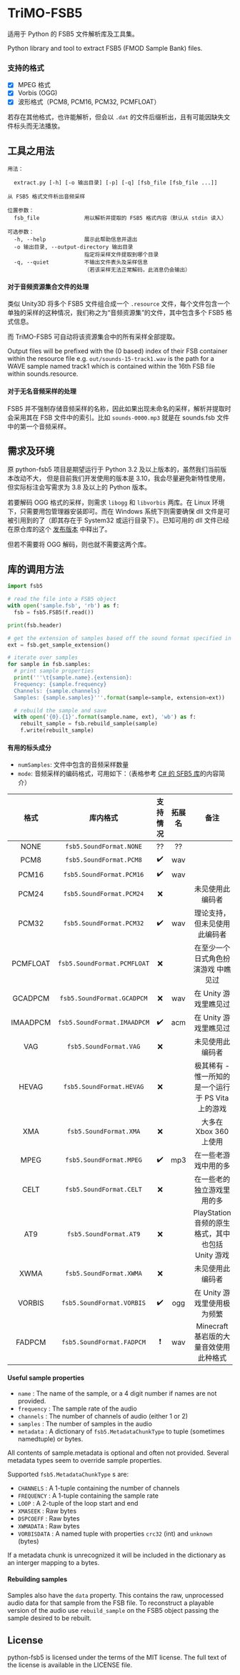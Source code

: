 # TriMO-FSB5

适用于 Python 的 FSB5 文件解析库及工具集。

Python library and tool to extract FSB5 (FMOD Sample Bank) files.

### 支持的格式

* [x] MPEG 格式
* [x] Vorbis (OGG)
* [x] 波形格式（PCM8, PCM16, PCM32, PCMFLOAT）

若存在其他格式，也许能解析，但会以 `.dat` 的文件后缀析出，且有可能因缺失文件标头而无法播放。

## 工具之用法

```
用法：

  extract.py [-h] [-o 输出目录] [-p] [-q] [fsb_file [fsb_file ...]]

从 FSB5 格式文件析出音频采样

位置参数：
  fsb_file              用以解析并提取的 FSB5 格式内容（默认从 stdin 读入）

可选参数：
  -h, --help            展示此帮助信息并退出
  -o 输出目录, --output-directory 输出目录
                        指定将采样文件提取到哪个目录
  -q, --quiet           不输出文件表头及采样信息
                        （若该采样无法正常解码，此消息仍会输出）
 ```

#### 对于音频资源集合文件的处理

类似 Unity3D 将多个 FSB5 文件组合成一个 `.resource` 文件，每个文件包含一个单独的采样的这种情况，我们称之为“音频资源集”的文件，其中包含多个 FSB5 格式信息。

而 TriMO-FSB5 可自动将该资源集合中的所有采样全部提取。

Output files will be prefixed with the (0 based) index of their FSB container within the resource file e.g. `out/sounds-15-track1.wav` is the path for a WAVE sample named track1 which is contained within the 16th FSB file within sounds.resource.

#### 对于无名音频采样的处理

FSB5 并不强制存储音频采样的名称，因此如果出现未命名的采样，解析并提取时会采用其在 FSB 文件中的索引。比如 `sounds-0000.mp3` 就是在 sounds.fsb 文件中的第一个音频采样。

## 需求及环境

原 python-fsb5 项目是期望运行于 Python 3.2 及以上版本的，虽然我们当前版本改动不大，
但是目前我们开发使用的版本是 3.10，我会尽量避免新特性使用，但实际标注会写需求为 3.8 及以上的 Python 版本。

若要解码 OGG 格式的采样，则需求 `libogg` 和 `libvorbis` 两库。在 Linux 环境下，只需要用包管理器安装即可。而在 Windows 系统下则需要确保 dll 文件是可被引用到的了（即其存在于 System32 或运行目录下）。已知可用的 dll 文件已经在原仓库的这个 [发布版本](https://github.com/HearthSim/python-fsb5/releases/tag/b7bf605) 中释出了。

但若不需要将 OGG 解码，则也就不需要这两个库。

## 库的调用方法

```python
import fsb5

# read the file into a FSB5 object
with open('sample.fsb', 'rb') as f:
  fsb = fsb5.FSB5(f.read())

print(fsb.header)

# get the extension of samples based off the sound format specified in the header
ext = fsb.get_sample_extension()

# iterate over samples
for sample in fsb.samples:
  # print sample properties
  print('''\t{sample.name}.{extension}:
  Frequency: {sample.frequency}
  Channels: {sample.channels}
  Samples: {sample.samples}'''.format(sample=sample, extension=ext))

  # rebuild the sample and save
  with open('{0}.{1}'.format(sample.name, ext), 'wb') as f:
    rebuilt_sample = fsb.rebuild_sample(sample)
    f.write(rebuilt_sample)
```

#### 有用的标头成分

* `numSamples`: 文件中包含的音频采样数量
* `mode`: 音频采样的编码格式，可用如下：（表格参考 [C# 的 SFB5 库](https://github.com/SamboyCoding/Fmod5Sharp)的内容简介）

| 格式| 库内格式 | 支持情况 | 拓展名 | 备注 |
| :-----: | :-----:|:--------------: | :---------: | :----------: |
| NONE | `fsb5.SoundFormat.NONE` | ?? | ?? | |
| PCM8 | `fsb5.SoundFormat.PCM8` | ✔️ | wav | |
| PCM16 | `fsb5.SoundFormat.PCM16` | ✔️ | wav | |
| PCM24 | `fsb5.SoundFormat.PCM24` | ❌ | | 未见使用此编码者 |
| PCM32 | `fsb5.SoundFormat.PCM32` | ✔️ | wav | 理论支持，但未见使用此编码者 |
| PCMFLOAT | `fsb5.SoundFormat.PCMFLOAT` | ❌ | | 在至少一个 日式角色扮演游戏 中瞧见过 |
| GCADPCM | `fsb5.SoundFormat.GCADPCM` | ❌ | wav | 在 Unity 游戏里瞧见过 |
| IMAADPCM | `fsb5.SoundFormat.IMAADPCM` | ✔️ | acm | 在 Unity 游戏里瞧见过 |
| VAG | `fsb5.SoundFormat.VAG` | ❌ | | 未见使用此编码者 |
| HEVAG | `fsb5.SoundFormat.HEVAG` | ❌ | | 极其稀有 - 惟一所知的是一个运行于 PS Vita 上的游戏 |
| XMA | `fsb5.SoundFormat.XMA` | ❌ | | 大多在 Xbox 360 上使用 |
| MPEG | `fsb5.SoundFormat.MPEG` | ✔️ | mp3 | 在一些老游戏中用的多 |
| CELT | `fsb5.SoundFormat.CELT` | ❌ | | 在一些老的独立游戏里用的多 |
| AT9 | `fsb5.SoundFormat.AT9` | ❌ | | PlayStation 音频的原生格式，其中也包括 Unity 游戏 | 
| XWMA | `fsb5.SoundFormat.XWMA` | ❌ | | 未见使用此编码者 |
| VORBIS | `fsb5.SoundFormat.VORBIS` | ✔️ | ogg | 在 Unity 游戏里使用极为频繁 |
| FADPCM | `fsb5.SoundFormat.FADPCM` | ❗ | wav | Minecraft 基岩版的大量音效使用此种格式 |

#### Useful sample properties

* `name` : The name of the sample, or a 4 digit number if names are not provided.
* `frequency` : The sample rate of the audio
* `channels` : The number of channels of audio (either 1 or 2)
* `samples` : The number of samples in the audio
* `metadata` : A dictionary of `fsb5.MetadataChunkType` to tuple (sometimes namedtuple) or bytes.

All contents of sample.metadata is optional and often not provided. Several metadata types seem to override sample properties.

Supported `fsb5.MetadataChunkType` s are:
 * `CHANNELS` : A 1-tuple containing the number of channels
 * `FREQUENCY` : A 1-tuple containing the sample rate
 * `LOOP` : A 2-tuple of the loop start and end
 * `XMASEEK` : Raw bytes
 * `DSPCOEFF` : Raw bytes
 * `XWMADATA` : Raw bytes
 * `VORBISDATA` : A named tuple with properties `crc32` (int) and `unknown` (bytes)

If a metadata chunk is unrecognized it will be included in the dictionary as an interger mapping to a bytes.

#### Rebuilding samples

Samples also have the `data` property.
This contains the raw, unprocessed audio data for that sample from the FSB file.
To reconstruct a playable version of the audio use `rebuild_sample` on the FSB5 object passing the sample desired to be rebuilt.

## License

python-fsb5 is licensed under the terms of the MIT license.
The full text of the license is available in the LICENSE file.
